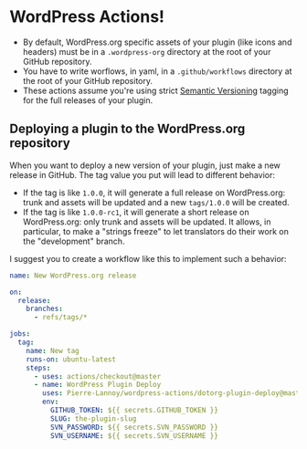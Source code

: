 # WordPress Actions!


* By default, WordPress.org specific assets of your plugin (like icons and headers) must be in a `.wordpress-org` directory at the root of your GitHub repository.
* You have to write worflows, in yaml, in a `.github/workflows` directory at the root of your GitHub repository.
* These actions assume you're using strict [Semantic Versioning](https://semver.org/spec/v2.0.0.html) tagging for the full releases of your plugin.


## Deploying a plugin to the WordPress.org repository

When you want to deploy a new version of your plugin, just make a new release in GitHub. The tag value you put will lead to different behavior:
* If the tag is like `1.0.0`, it will generate a full release on WordPress.org: trunk and assets will be updated and a new `tags/1.0.0` will be created.
* If the tag is like `1.0.0-rc1`, it will generate a short release on WordPress.org: only trunk and assets will be updated. It allows, in particular, to make a "strings freeze" to let translators do their work on the "development" branch.

I suggest you to create a workflow like this to implement such a behavior:

```yml
name: New WordPress.org release

on:
  release:
    branches:
      - refs/tags/*

jobs:
  tag:
    name: New tag
    runs-on: ubuntu-latest
    steps:
      - uses: actions/checkout@master
      - name: WordPress Plugin Deploy
        uses: Pierre-Lannoy/wordpress-actions/dotorg-plugin-deploy@master
        env:
          GITHUB_TOKEN: ${{ secrets.GITHUB_TOKEN }}
          SLUG: the-plugin-slug
          SVN_PASSWORD: ${{ secrets.SVN_PASSWORD }}
          SVN_USERNAME: ${{ secrets.SVN_USERNAME }}
```
